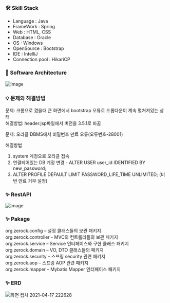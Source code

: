 ### 🛠 Skill Stack
* Language : Java
* FrameWork : Spring
* Web : HTML, CSS
* Database : Oracle
* OS : Windows
* OpenSource : Bootstrap
* IDE : IntelliJ
* Connection pool : HikariCP 

### 👀 Software Architecture
![image](https://user-images.githubusercontent.com/53335160/113684193-f4a1bf80-96ff-11eb-8007-0d35da2595e1.png)



### 💡 문제와 해결방법
문제: 크롬으로 켰을때 큰 화면에서 bootstrap 오류로 드롭다운이 계속 펼쳐져있는 상태<br>
해결방법: header.jsp파일에서 버전을 3.5.1로 바꿈

문제: 오라클 DBMS에서 비밀번호 만료 오류(오류번호-28001)<br>

해결방법
1. system 계정으로 오라클 접속
2. 연결되어있는 DB 계정 변경 - ALTER USER user_id IDENTIFIED BY new_password;
3. ALTER PROFILE DEFAULT LIMIT PASSWORD_LIFE_TIME UNLIMITED; (비번 만료 거부 설정)

### ✨ RestAPI
![image](https://user-images.githubusercontent.com/53335160/113683275-fae36c00-96fe-11eb-9757-0c39d3bb9591.png)

### ✨ Pakage
org.zerock.config – 설정 클래스들의 보관 패키지<br>
org.zerock.controller - MVC의 컨트롤러들의 보관 패키지<br>
org.zerock.service – Service 인터페이스와 구현 클래스 패키지<br>
org.zerock.domain – VO, DTO 클래스들의 패키지<br>
org.zerock.security – 스프링 security 관련 패키지<br>
org.zerock.aop – 스프링 AOP 관련 패키지<br>
org.zerock.mapper – Mybatis Mapper 인터페이스 패키지<br>

### ✨ ERD
![화면 캡처 2021-04-17 222628](https://user-images.githubusercontent.com/53335160/115114790-0b7fc600-9fcc-11eb-96ec-dd902d8c6ea2.png)

